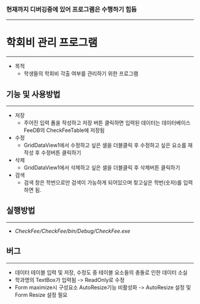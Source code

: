 ### **현재까지 디버깅중에 있어 프로그램은 수행하기 힘듬**
--------------------

# 학회비 관리 프로그램
--------------------
* 목적
  * 학생들의 학회비 각출 여부를 관리하기 위한 프로그램



## 기능 및 사용방법
--------------------
* 저장
  * 주어진 입력 폼을 작성하고 저장 버튼 클릭하면 입력된 데이터는 데이터베이스 FeeDB의 CheckFeeTable에 저장됨 
* 수정
  * GridDataView1에서 수정하고 싶은 셀을 더블클릭 후 수정하고 싶은 요소를 재작성 후 수정버튼 클릭하기
* 삭제
  * GridDataView1에서 삭제하고 싶은 셀을 더블클릭 후 삭제버튼 클릭하기
* 검색
  * 검색 창은 학번으로만 검색이 가능하게 되어있으며 찾고싶은 학번(숫자)를 입력하면 됨.
  
## 실행방법
--------------------
* _CheckFee/CheckFee/bin/Debug/CheckFee.exe_

## 버그
--------------------
 * 데이터 테이블 입력 및 저장, 수정도 중 테이블 요소들의 충돌로 인한 데이터 소실
 * 학과명의 TextBox가 입력됨 -> ReadOnly로 수정
 * Form maximize시 구성요소 AutoResize기능 비활성화 
   -> AutoResize 설정 및 Form Resize 설정 필요 
 



  

  


